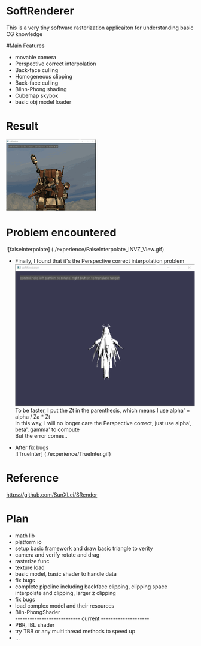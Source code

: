 # SoftRenderer
This is a very tiny software rasterization applicaiton for understanding basic CG knowledge 

 #Main Features
 - movable camera
 - Perspective correct interpolation
 - Back-face culling
 - Homogeneous clipping
 - Back-face culling
 - Blinn-Phong shading
 - Cubemap skybox
 - basic obj model loader

 # Result
![result](./experience/result.gif)

 # Problem encountered
![falseInterpolate] (./experience/FalseInterpolate_INVZ_View.gif)

 - Finally, I found that it's the Perspective correct interpolation problem\
![Interpolation](./experience/FalseInter.gif)\
 To be faster, I put the Zt in the parenthesis, which means I use alpha' = alpha / Za * Zt \
 In this way, I will no longer care the Perspective correct, just use alpha', beta', gamma' to compute\
But the error comes..

 - After fix bugs\
![TrueInter] (./experience/TrueInter.gif)

# Reference
https://github.com/SunXLei/SRender



# Plan
 - math lib
 - platform io
 - setup basic framework and draw basic triangle to verity
 - camera and verify rotate and drag
 - rasterize func
 - texture load
 - basic model, basic shader to handle data
 - fix bugs
 - complete pipeline including backface clipping, clipping space interpolate and clipping, larger z clipping    
 - fix bugs
 - load complex model and their resources
 - Blin-PhongShader \
--------------------------- current --------------------
 - PBR, IBL shader
 - try TBB or any multi thread methods to speed up
 - ...

